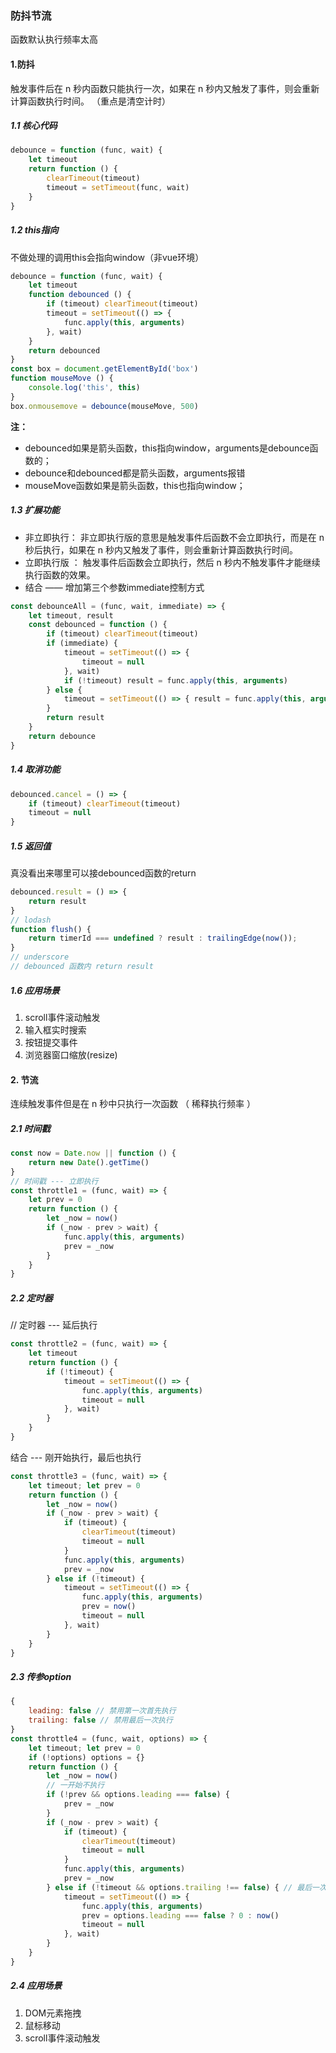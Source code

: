 ### 防抖节流

函数默认执行频率太高

#### 1.防抖

触发事件后在 n 秒内函数只能执行一次，如果在 n 秒内又触发了事件，则会重新计算函数执行时间。 （重点是清空计时）

##### 1.1 核心代码

```javascript
debounce = function (func, wait) {
    let timeout
    return function () {
        clearTimeout(timeout)
        timeout = setTimeout(func, wait)
    }
}
```
##### 1.2 this指向

不做处理的调用this会指向window（非vue环境）
```javascript
debounce = function (func, wait) {
    let timeout
    function debounced () {
        if (timeout) clearTimeout(timeout)
        timeout = setTimeout(() => {
            func.apply(this, arguments)
        }, wait)
    }
    return debounced
}
const box = document.getElementById('box')
function mouseMove () {
    console.log('this', this)
}
box.onmousemove = debounce(mouseMove, 500)
```
**注：**
- debounced如果是箭头函数，this指向window，arguments是debounce函数的；
- debounce和debounced都是箭头函数，arguments报错
- mouseMove函数如果是箭头函数，this也指向window；

##### 1.3 扩展功能
- 非立即执行： 非立即执行版的意思是触发事件后函数不会立即执行，而是在 n 秒后执行，如果在 n 秒内又触发了事件，则会重新计算函数执行时间。
- 立即执行版 ： 触发事件后函数会立即执行，然后 n 秒内不触发事件才能继续执行函数的效果。
- 结合 —— 增加第三个参数immediate控制方式

```javascript
const debounceAll = (func, wait, immediate) => { 
    let timeout, result 
    const debounced = function () { 
        if (timeout) clearTimeout(timeout) 
        if (immediate) { 
            timeout = setTimeout(() => { 
                timeout = null 
            }, wait) 
            if (!timeout) result = func.apply(this, arguments) 
        } else { 
            timeout = setTimeout(() => { result = func.apply(this, arguments) }, wait) 
        } 
        return result 
    } 
    return debounce 
}
```

##### 1.4 取消功能
```javascript
debounced.cancel = () => {
    if (timeout) clearTimeout(timeout)
    timeout = null
}
```

##### 1.5 返回值
真没看出来哪里可以接debounced函数的return
```javascript
debounced.result = () => {
    return result
}
// lodash 
function flush() {
    return timerId === undefined ? result : trailingEdge(now());
}
// underscore
// debounced 函数内 return result
```

##### 1.6 应用场景
1. scroll事件滚动触发
2. 输入框实时搜索
3. 按钮提交事件
4. 浏览器窗口缩放(resize)

#### 2. 节流
连续触发事件但是在 n 秒中只执行一次函数 （ 稀释执行频率 ）
##### 2.1 时间戳
```javascript
const now = Date.now || function () {
    return new Date().getTime()
}
// 时间戳 --- 立即执行
const throttle1 = (func, wait) => {
    let prev = 0
    return function () {
        let _now = now()
        if (_now - prev > wait) {
            func.apply(this, arguments)
            prev = _now
        }
    }
}
```
##### 2.2 定时器
// 定时器 --- 延后执行
```javascript
const throttle2 = (func, wait) => {
    let timeout
    return function () {
        if (!timeout) {
            timeout = setTimeout(() => {
                func.apply(this, arguments)
                timeout = null
            }, wait)
        }
    }
}
```
结合 --- 刚开始执行，最后也执行
```javascript
const throttle3 = (func, wait) => {
    let timeout; let prev = 0
    return function () {
        let _now = now()
        if (_now - prev > wait) {
            if (timeout) {
                clearTimeout(timeout)
                timeout = null
            }
            func.apply(this, arguments)
            prev = _now
        } else if (!timeout) {
            timeout = setTimeout(() => {
                func.apply(this, arguments)
                prev = now()
                timeout = null
            }, wait)
        }
    }
}
```
##### 2.3 传参option
```javascript
{
    leading: false // 禁用第一次首先执行
    trailing: false // 禁用最后一次执行
}
const throttle4 = (func, wait, options) => {
    let timeout; let prev = 0
    if (!options) options = {}
    return function () {
        let _now = now()
        // 一开始不执行
        if (!prev && options.leading === false) {
            prev = _now
        }
        if (_now - prev > wait) {
            if (timeout) {
                clearTimeout(timeout)
                timeout = null
            }
            func.apply(this, arguments)
            prev = _now
        } else if (!timeout && options.trailing !== false) { // 最后一次不执行
            timeout = setTimeout(() => {
                func.apply(this, arguments)
                prev = options.leading === false ? 0 : now()
                timeout = null
            }, wait)
        }
    }
}
```
##### 2.4 应用场景
1. DOM元素拖拽
2. 鼠标移动
3. scroll事件滚动触发